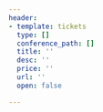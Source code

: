 ```yaml
---
header:
- template: tickets
  type: []
  conference_path: []
  title: ''
  desc: ''
  price: ''
  url: ''
  open: false

---
```

